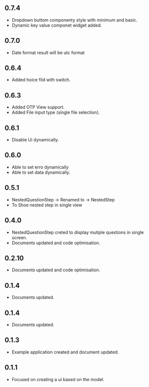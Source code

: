 ## 0.7.4
* Dropdown buttom componenty style with minimum and basic.
* Dynamic key value componet widget added.

## 0.7.0
* Date format result will be utc format
## 0.6.4
* Added hoice fild with switch.
## 0.6.3
* Added OTP View support.
* Added  File input type  (single file selection).
## 0.6.1
* Disable Ui dynamically.
## 0.6.0
*  Able to set erro dynamically
*  Able to set data dynamically.
## 0.5.1
*  NestedQuestionStep -> Renamed to -> NestedStep
*  To Shoe nested step in single view
## 0.4.0
* NestedQuestionStep creted to display mutiple questions in single screen.
* Documents updated and code optimisation.
## 0.2.10
* Documents updated and code optimisation.
## 0.1.4
* Documents updated.
## 0.1.4
* Documents updated.

## 0.1.3
* Example application created and document updated.

## 0.1.1

* Focused on creating a ui based on the model.
